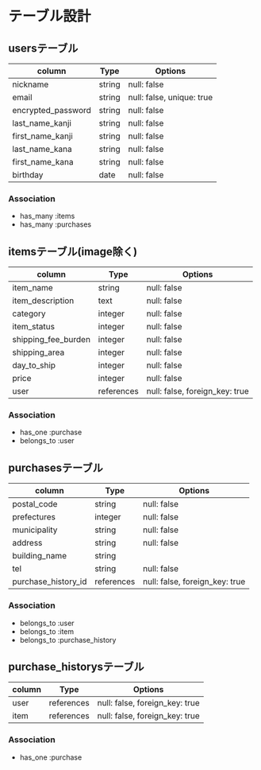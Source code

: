 # テーブル設計

## usersテーブル
| column             | Type   | Options                   |
| ------------------ | ------ | ------------------------- |
| nickname           | string | null: false               |
| email              | string | null: false, unique: true |
| encrypted_password | string | null: false               |
| last_name_kanji    | string | null: false               |
| first_name_kanji   | string | null: false               |
| last_name_kana     | string | null: false               |
| first_name_kana    | string | null: false               |
| birthday           | date   | null: false               |

### Association
- has_many :items
- has_many :purchases


## itemsテーブル(image除く)
| column              | Type       | Options                        |
| ------------------- | -----------| ------------------------------ |
| item_name           | string     | null: false                    |
| item_description    | text       | null: false                    |
| category            | integer    | null: false                    |
| item_status         | integer    | null: false                    |
| shipping_fee_burden | integer    | null: false                    |
| shipping_area       | integer    | null: false                    |
| day_to_ship         | integer    | null: false                    |
| price               | integer    | null: false                    |
| user                | references | null: false, foreign_key: true |

### Association
- has_one :purchase
- belongs_to :user


## purchasesテーブル
| column              | Type       | Options                        |
| ------------------- | ---------- | ------------------------------ |
| postal_code         | string     | null: false                    |
| prefectures         | integer    | null: false                    |
| municipality        | string     | null: false                    |
| address             | string     | null: false                    |
| building_name       | string     |                                |
| tel                 | string     | null: false                    |
| purchase_history_id | references | null: false, foreign_key: true |

### Association
- belongs_to :user
- belongs_to :item
- belongs_to :purchase_history


## purchase_historysテーブル
| column | Type       | Options                        |
| ------ | ---------- | ------------------------------ |
| user   | references | null: false, foreign_key: true |
| item   | references | null: false, foreign_key: true |

### Association
- has_one :purchase
